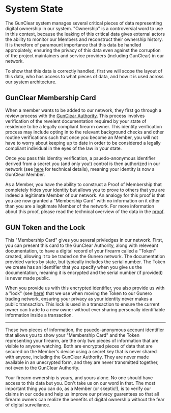 # System State

The GunClear system manages several critical pieces of data representing digital ownership in our system.
"Ownership" is a controversial word to use in this context, because the leaking of this critical data gives
external actors the ability to monitor our Members and reconstruct their ownership history. It is therefore
of paramount importance that this data be handled appropiately, ensuring the privacy of this data even
against the corruption of the project maintainers and service providers (including GunClear) in our network.

To show that this data is correctly handled, first we will scope the layout of this data, who has access to
what pieces of data, and how it is used across our system architecture.

## GunClear Membership Card

When a member wants to be added to our network, they first go through a review process with the
[GunClear Authority](Actors.md#gunclear-authority). This process involves verification of the revelent
documentation required by your state of residence to be a legally compliant firearm owner. This identity
verification process may include opting in to the relevant background checks and other routine verifications
such that once you become an Member, you will not have to worry about keeping up to date in order to be
considered a legally compliant individual in the eyes of the law in your state.

Once you pass this identity verification, a psuedo-anonymous identifier derived from a secret you (and only
you!) control is then authorized in our network (see [here](https://github.com/GunClear/PlasmaRifle/wiki/Authlist)
for technical details), meaning your identity is now a GunClear Member.

As a Member, you have the ability to construct a Proof of Membership that completely hides your identity
but allows you to prove to others that you are indeed a legitimate Member of our network. An analogy for this
proof is that you are now granted a "Membership Card" with no information on it other than you are a legitimate
Member of the network. For more information about this proof, please read the technical overview of
the data in the [proof](https://github.com/GunClear/Specification/blob/master/Transaction.md#authorization-proof-both-parties-generate).

## GUN Token and the Lock

This "Membership Card" gives you several privledges in our network. First, you can present this card to the
GunClear Authority, along with releveant documentation, to have a digital record of your firearm called a
"Token" created, allowing it to be traded on the Gunero network. The documentation provided varies by state,
but typically includes the serial number. The Token we create has an identifier that you specify when you give
us the documentation, meaning it is encrypted and the serial number (if provided) is never made public.

When you provide us with this encrypted identifier, you also provide us with a "lock"
(see [here](https://github.com/GunClear/Specification/blob/master/Transaction.md#transaction-lock))
that we use when moving the Token to our Gunero trading network, ensuring your privacy as your identity
never makes a public transaction. This lock is used in a transaction to ensure the current owner can trade
to a new owner without ever sharing personally identifiable information inside a transaction.

---

These two pieces of information, the psuedo-anonymous account identifier that allows you to show your "Membership
Card" and the Token representing your firearm, are the only two pieces of information that are visible to anyone watching.
Both are encrypted pieces of data that are secured on the Member's device using a secret key that is never shared with
anyone, including the GunClear Authority. They are never made available in an unecrypted form, and they are never
transmitted together, not even to the GunClear Authority.

Your firearm ownership is yours, and yours alone. No one should have access to this data but you. Don't take us on our
word in that. The most important thing you can do, as a Member (or skeptic!), is to verify our claims in our code
and help us improve our privacy guarentees so that all firearm owners can realize the benefits of digital ownership
without the fear of digital surveilance.
